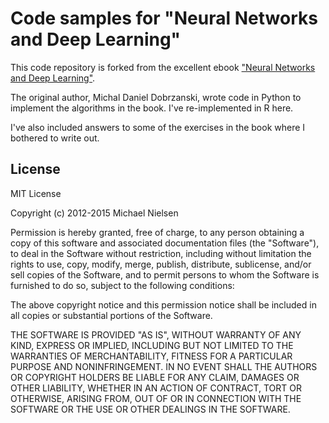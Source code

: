 # Code samples for "Neural Networks and Deep Learning"

This code repository is forked from the excellent ebook ["Neural Networks
and Deep Learning"](http://neuralnetworksanddeeplearning.com).

The original author, Michal Daniel Dobrzanski, wrote code in Python to 
implement the algorithms in the book. I've re-implemented in R here.

I've also included answers to some of the exercises in the book where I 
bothered to write out.

## License

MIT License

Copyright (c) 2012-2015 Michael Nielsen

Permission is hereby granted, free of charge, to any person obtaining
a copy of this software and associated documentation files (the
"Software"), to deal in the Software without restriction, including
without limitation the rights to use, copy, modify, merge, publish,
distribute, sublicense, and/or sell copies of the Software, and to
permit persons to whom the Software is furnished to do so, subject to
the following conditions:

The above copyright notice and this permission notice shall be
included in all copies or substantial portions of the Software.

THE SOFTWARE IS PROVIDED "AS IS", WITHOUT WARRANTY OF ANY KIND,
EXPRESS OR IMPLIED, INCLUDING BUT NOT LIMITED TO THE WARRANTIES OF
MERCHANTABILITY, FITNESS FOR A PARTICULAR PURPOSE AND
NONINFRINGEMENT. IN NO EVENT SHALL THE AUTHORS OR COPYRIGHT HOLDERS BE
LIABLE FOR ANY CLAIM, DAMAGES OR OTHER LIABILITY, WHETHER IN AN ACTION
OF CONTRACT, TORT OR OTHERWISE, ARISING FROM, OUT OF OR IN CONNECTION
WITH THE SOFTWARE OR THE USE OR OTHER DEALINGS IN THE SOFTWARE.
